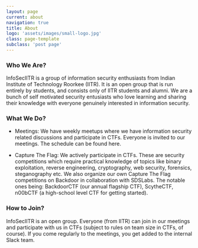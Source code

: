 ```yaml
---
layout: page
current: about
navigation: true
title: About
logo: 'assets/images/small-logo.jpg'
class: page-template
subclass: 'post page'
---
```


### Who We Are?

InfoSecIITR is a group of information security enthusiasts from Indian Institute of Technology Roorkee (IITR). It is an open group that is run entirely by students, and consists only of IITR students and alumni. We are a bunch of self motivated security entusiasts who love learning and sharing their knowledge with everyone genuinely interested in information security.

### What We Do?

* Meetings: We have weekly meetups where we have information security related discussions and participate in CTFs. Everyone is invited to our meetings. The schedule can be found here. 

* Capture The Flag: We actively participate in CTFs. These are security competitions which require practical knowledge of topics like binary exploitation, reverse engineering, cryptography, web security, forensics, steganography etc. We also organize our own Capture The Flag competitions on Backdoor in collaboration with SDSLabs. The notable ones being: BackdoorCTF (our annual flagship CTF), ScytheCTF, n00bCTF (a high-school level CTF for getting started).

### How to Join?
InfoSecIITR is an open group. Everyone (from IITR) can join in our meetings and participate with us in CTFs (subject to rules on team size in CTFs, of course). If you come regularly to the meetings, you get added to the internal Slack team.

<!-- <div id="content">
<br>
InfoSec IIT-R is the information security club of <b>Indian Institute Of technology Roorkee</b>. It was founded by and for the 
students interested in learning about and exploring the cryptic world of information security.
On roots level we are a group of self motivated security entusiasts who love sharing their knowledge and experience with everyone genuinely interested in playing with security.

<center>
<h1 id="heading">Work</h1>
</center>
<br>
InfoSec IIT-R participate in many computer security competitions known as CTFs(Capture The Flag). We have a goal to compete in as many CTFs as possible throughout the year.CTFs provides us exposure to new hacks ,attacks and experience to work as a team. 

On a weekly basis the club hosts meetings covering trending security topics. Our meeting subjects include learning practical skills in binary exploitation, assembly level reverse engineering, web security, cryptography, network security, and digital forensics. 

<center>
<h1 id="heading">Website</h1>
</center>
<br>
InfoSec IIT-R in collaboration with <b>SdsLabs</b> maintain it's own CTF website <a href="https://backdoor.sdslabs.co" style="color: orange">https://backdoor.sdslabs.co/</a>.We organize Backdoor CTF every year and top teams from all over the world participate in it.We also have a beginner's section and lot of cool challenges in the practice arena.
</div> -->